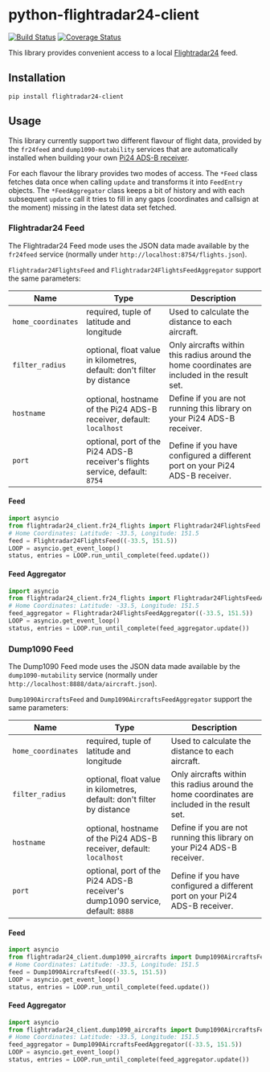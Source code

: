 # python-flightradar24-client

[![Build Status](https://travis-ci.org/exxamalte/python-flightradar24-client.svg)](https://travis-ci.org/exxamalte/python-flightradar24-client)
[![Coverage Status](https://coveralls.io/repos/github/exxamalte/python-flightradar24-client/badge.svg?branch=master)](https://coveralls.io/github/exxamalte/python-flightradar24-client?branch=master)

This library provides convenient access to a local [Flightradar24](https://www.flightradar24.com/) feed.


## Installation
`pip install flightradar24-client`

## Usage

This library currently support two different flavour of flight data, 
provided by the `fr24feed` and `dump1090-mutability` services that are
automatically installed when building your own 
[Pi24 ADS-B receiver](https://www.flightradar24.com/build-your-own).

For each flavour the library provides two modes of access. The `*Feed` class
fetches data once when calling `update` and transforms it into `FeedEntry` 
objects. The `*FeedAggregator` class keeps a bit of history and with each 
subsequent `update` call it tries to fill in any gaps (coordinates and callsign 
at the moment) missing in the latest data set fetched.

### Flightradar24 Feed

The Flightradar24 Feed mode uses the JSON data made available by the `fr24feed`
service (normally under `http://localhost:8754/flights.json`).

`Flightradar24FlightsFeed` and `Flightradar24FlightsFeedAggregator` support
the same parameters:

| Name               | Type                                                                         | Description                                                                                   |
|--------------------|------------------------------------------------------------------------------|-----------------------------------------------------------------------------------------------|
| `home_coordinates` | required, tuple of latitude and longitude                                    | Used to calculate the distance to each aircraft.                                              |
| `filter_radius`    | optional, float value in kilometres, default: don't filter by distance       | Only aircrafts within this radius around the home coordinates are included in the result set. |
| `hostname`         | optional, hostname of the Pi24 ADS-B receiver, default: `localhost`          | Define if you are not running this library on your Pi24 ADS-B receiver.                       |
| `port`             | optional, port of the Pi24 ADS-B receiver's flights service, default: `8754` | Define if you have configured a different port on your Pi24 ADS-B receiver.                   |

#### Feed

```python
import asyncio
from flightradar24_client.fr24_flights import Flightradar24FlightsFeed
# Home Coordinates: Latitude: -33.5, Longitude: 151.5
feed = Flightradar24FlightsFeed((-33.5, 151.5))
LOOP = asyncio.get_event_loop()
status, entries = LOOP.run_until_complete(feed.update())
```

#### Feed Aggregator

```python
import asyncio
from flightradar24_client.fr24_flights import Flightradar24FlightsFeedAggregator
# Home Coordinates: Latitude: -33.5, Longitude: 151.5
feed_aggregator = Flightradar24FlightsFeedAggregator((-33.5, 151.5))
LOOP = asyncio.get_event_loop()
status, entries = LOOP.run_until_complete(feed_aggregator.update())
```

### Dump1090 Feed

The Dump1090 Feed mode uses the JSON data made available by the `dump1090-mutability` 
service (normally under `http://localhost:8888/data/aircraft.json`).

`Dump1090AircraftsFeed` and `Dump1090AircraftsFeedAggregator` support
the same parameters:

| Name               | Type                                                                           | Description                                                                                   |
|--------------------|--------------------------------------------------------------------------------|-----------------------------------------------------------------------------------------------|
| `home_coordinates` | required, tuple of latitude and longitude                                      | Used to calculate the distance to each aircraft.                                              |
| `filter_radius`    | optional, float value in kilometres, default: don't filter by distance         | Only aircrafts within this radius around the home coordinates are included in the result set. |
| `hostname`         | optional, hostname of the Pi24 ADS-B receiver, default: `localhost`            | Define if you are not running this library on your Pi24 ADS-B receiver.                       |
| `port`             | optional, port of the Pi24 ADS-B receiver's dump1090 service, default: `8888`  | Define if you have configured a different port on your Pi24 ADS-B receiver.                   |

#### Feed

```python
import asyncio
from flightradar24_client.dump1090_aircrafts import Dump1090AircraftsFeed
# Home Coordinates: Latitude: -33.5, Longitude: 151.5
feed = Dump1090AircraftsFeed((-33.5, 151.5))
LOOP = asyncio.get_event_loop()
status, entries = LOOP.run_until_complete(feed.update())
```

#### Feed Aggregator

```python
import asyncio
from flightradar24_client.dump1090_aircrafts import Dump1090AircraftsFeedAggregator
# Home Coordinates: Latitude: -33.5, Longitude: 151.5
feed_aggregator = Dump1090AircraftsFeedAggregator((-33.5, 151.5))
LOOP = asyncio.get_event_loop()
status, entries = LOOP.run_until_complete(feed_aggregator.update())
```
